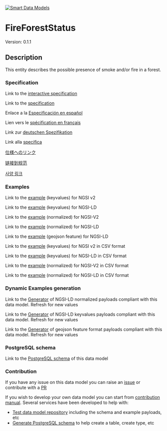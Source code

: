 [![Smart Data Models](https://smartdatamodels.org/wp-content/uploads/2022/01/SmartDataModels_logo.png "Logo")](https://smartdatamodels.org)
# FireForestStatus
Version: 0.1.1

## Description 

This entity describes the possible presence of smoke and/or fire in a forest.
### Specification

Link to the [interactive specification](https://swagger.lab.fiware.org/?url=https://smart-data-models.github.io/dataModel.Forestry/FireForestStatus/swagger.yaml)

Link to the [specification](https://github.com/smart-data-models/dataModel.Forestry/blob/master/FireForestStatus/doc/spec.md)

Enlace a la [Especificación en español](https://github.com/smart-data-models/dataModel.Forestry/blob/master/FireForestStatus/doc/spec_ES.md)

Lien vers le [spécification en français](https://github.com/smart-data-models/dataModel.Forestry/blob/master/FireForestStatus/doc/spec_FR.md)

Link zur [deutschen Spezifikation](https://github.com/smart-data-models/dataModel.Forestry/blob/master/FireForestStatus/doc/spec_DE.md)

Link alla [specifica](https://github.com/smart-data-models/dataModel.Forestry/blob/master/FireForestStatus/doc/spec_IT.md)

[仕様へのリンク](https://github.com/smart-data-models/dataModel.Forestry/blob/master/FireForestStatus/doc/spec_JA.md)

[链接到规范](https://github.com/smart-data-models/dataModel.Forestry/blob/master/FireForestStatus/doc/spec_ZH.md)

[사양 링크](https://github.com/smart-data-models/dataModel.Forestry/blob/master/FireForestStatus/doc/spec_KO.md)
### Examples

Link to the [example](https://smart-data-models.github.io/dataModel.Forestry/FireForestStatus/examples/example.json) (keyvalues) for NGSI v2

Link to the [example](https://smart-data-models.github.io/dataModel.Forestry/FireForestStatus/examples/example.jsonld) (keyvalues) for NGSI-LD

Link to the [example](https://smart-data-models.github.io/dataModel.Forestry/FireForestStatus/examples/example-normalized.json) (normalized) for NGSI-V2

Link to the [example](https://smart-data-models.github.io/dataModel.Forestry/FireForestStatus/examples/example-normalized.jsonld) (normalized) for NGSI-LD

Link to the [example](https://smart-data-models.github.io/dataModel.Forestry/FireForestStatus/examples/example-geojsonfeature.json) (geojson feature) for NGSI-LD

Link to the [example](https://github.com/smart-data-models/dataModel.Forestry/blob/master/FireForestStatus/examples/example.json.csv) (keyvalues) for NGSI v2 in CSV format

Link to the [example](https://github.com/smart-data-models/dataModel.Forestry/blob/master/FireForestStatus/examples/example.jsonld.csv) (keyvalues) for NGSI-LD in CSV format

Link to the [example](https://github.com/smart-data-models/dataModel.Forestry/blob/master/FireForestStatus/examples/example-normalized.json.csv) (normalized) for NGSI-V2 in CSV format

Link to the [example](https://github.com/smart-data-models/dataModel.Forestry/blob/master/FireForestStatus/examples/example-normalized.jsonld.csv) (normalized) for NGSI-LD in CSV format
### Dynamic Examples generation

Link to the [Generator](https://smartdatamodels.org/extra/ngsi-ld_generator.php?schemaUrl=https://raw.githubusercontent.com/smart-data-models/dataModel.Forestry/master/FireForestStatus/schema.json&email=info@smartdatamodels.org) of NGSI-LD normalized payloads compliant with this data model. Refresh for new values

Link to the [Generator](https://smartdatamodels.org/extra/ngsi-ld_generator_keyvalues.php?schemaUrl=https://raw.githubusercontent.com/smart-data-models/dataModel.Forestry/master/FireForestStatus/schema.json&email=info@smartdatamodels.org) of NGSI-LD keyvalues payloads compliant with this data model. Refresh for new values

Link to the [Generator](https://smartdatamodels.org/extra/geojson_features_generator.php?schemaUrl=https://raw.githubusercontent.com/smart-data-models/dataModel.Forestry/master/FireForestStatus/schema.json&email=info@smartdatamodels.org) of geojson feature format payloads compliant with this data model. Refresh for new values
### PostgreSQL schema

Link to the [PostgreSQL schema](https://github.com/smart-data-models/dataModel.Forestry/blob/master/FireForestStatus/schema.sql) of this data model
### Contribution

 If you have any issue on this data model you can raise an [issue](https://github.com/smart-data-models/dataModel.Forestry/issues)  or contribute with a [PR](https://github.com/smart-data-models/dataModel.Forestry/pulls)

 If you wish to develop your own data model you can start from [contribution manual](https://bit.ly/contribution_manual). Several services have been developed to help with: 
 - [Test data model repository](https://smartdatamodels.org/index.php/data-models-contribution-api/) including the schema and example payloads, etc
 - [Generate PostgreSQL schema](https://smartdatamodels.org/index.php/sql-service/) to help create a table, create type, etc